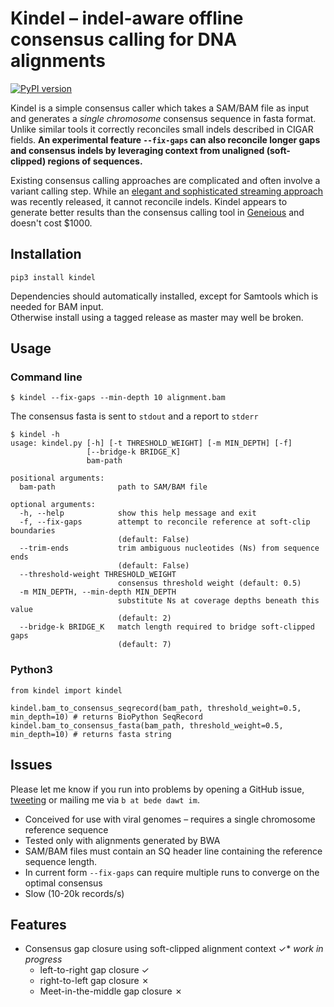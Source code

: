 # Kindel – indel-aware offline consensus calling for DNA alignments
[![PyPI version](https://badge.fury.io/py/kindel.svg)](https://badge.fury.io/py/kindel)

Kindel is a simple consensus caller which takes a SAM/BAM file as input and generates a *single chromosome* consensus sequence in fasta format. Unlike similar tools it correctly reconciles small indels described in CIGAR fields. **An experimental feature `--fix-gaps` can also reconcile longer gaps and consensus indels by leveraging context from unaligned (soft-clipped) regions of sequences.**

Existing consensus calling approaches are complicated and often involve a variant calling step. While an [elegant and sophisticated streaming approach](https://github.com/karel-brinda/ococo) was recently released, it cannot reconcile indels. Kindel appears to generate better results than the consensus calling tool in [Geneious](http://www.geneious.com/) and doesn't cost $1000.


## Installation
```
pip3 install kindel
```
Dependencies should automatically installed, except for Samtools which is needed for BAM input.  
Otherwise install using a tagged release as master may well be broken.


## Usage
### Command line
```
$ kindel --fix-gaps --min-depth 10 alignment.bam
```
The consensus fasta is sent to `stdout` and a report to `stderr`
```
$ kindel -h
usage: kindel.py [-h] [-t THRESHOLD_WEIGHT] [-m MIN_DEPTH] [-f]
                 [--bridge-k BRIDGE_K]
                 bam-path

positional arguments:
  bam-path              path to SAM/BAM file

optional arguments:
  -h, --help            show this help message and exit
  -f, --fix-gaps        attempt to reconcile reference at soft-clip boundaries
                        (default: False)
  --trim-ends           trim ambiguous nucleotides (Ns) from sequence ends
                        (default: False)
  --threshold-weight THRESHOLD_WEIGHT
                        consensus threshold weight (default: 0.5)
  -m MIN_DEPTH, --min-depth MIN_DEPTH
                        substitute Ns at coverage depths beneath this value
                        (default: 2)
  --bridge-k BRIDGE_K   match length required to bridge soft-clipped gaps
                        (default: 7)
```

### Python3
```
from kindel import kindel

kindel.bam_to_consensus_seqrecord(bam_path, threshold_weight=0.5, min_depth=10) # returns BioPython SeqRecord
kindel.bam_to_consensus_fasta(bam_path, threshold_weight=0.5, min_depth=10) # returns fasta string
```

## Issues
Please let me know if you run into problems by opening a GitHub issue, [tweeting](https://twitter.com/beconstant) or mailing me via `b at bede dawt im`.
- Conceived for use with viral genomes – requires a single chromosome reference sequence
- Tested only with alignments generated by BWA
- SAM/BAM files must contain an SQ header line containing the reference sequence length.
- In current form `--fix-gaps` can require multiple runs to converge on the optimal consensus
- Slow (10-20k records/s)

## Features
- Consensus gap closure using soft-clipped alignment context ✓* *work in progress*
  - left-to-right gap closure ✓
  - right-to-left gap closure ✗
  - Meet-in-the-middle gap closure ✗
